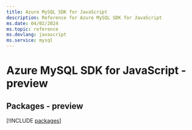 ```yaml
---
title: Azure MySQL SDK for JavaScript
description: Reference for Azure MySQL SDK for JavaScript
ms.date: 04/02/2024
ms.topic: reference
ms.devlang: javascript
ms.service: mysql
---
```

# Azure MySQL SDK for JavaScript - preview
## Packages - preview
[!INCLUDE [packages](mysql-index.md)]